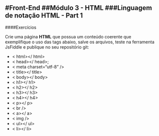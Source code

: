 #Front-End
##Módulo 3 - HTML
###Linguagem de notação HTML - Part 1
--------------------------------------------------------------
####Exercícios

Crie uma página <b>HTML</b> que possua um conteúdo coerente que exemplifique o uso das tags abaixo, salve os arquivos, teste na ferramenta JsFiddle e publique no seu repositório git:

* < html></ html>
* < head></ head>;
* < meta charset=“utf-8” />
* < title></ title>
* < body></ body>
* < h1></ h1>
* < h2></ h2>
* < h3></ h3>
* < h4></ h4>
* < p></ p>
* < br />
* < a></ a>
* < img />
* < ul></ ul>
* < li></ li>